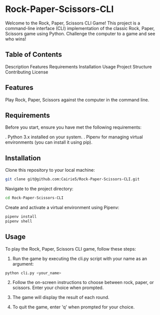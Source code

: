 # Rock-Paper-Scissors-CLI
Welcome to the Rock, Paper, Scissors CLI Game! This project is a command-line interface (CLI) implementation of the classic Rock, Paper, Scissors game using Python. Challenge the computer to a game and see who wins!

## Table of Contents
Description
Features
Requirements
Installation
Usage
Project Structure
Contributing
License

## Features
Play Rock, Paper, Scissors against the computer in the command line.

## Requirements
Before you start, ensure you have met the following requirements:

. Python 3.x installed on your system.
. Pipenv for managing virtual environments (you can install it using pip).

## Installation
Clone this repository to your local machine:

```bash
git clone git@github.com:Cairie5/Rock-Paper-Scissors-CLI.git
```

Navigate to the project directory:

```bash
cd Rock-Paper-Scissors-CLI
```

Create and activate a virtual environment using Pipenv:

```bash
pipenv install
pipenv shell
```
## Usage
To play the Rock, Paper, Scissors CLI game, follow these steps:

1. Run the game by executing the cli.py script with your name as an argument:

```bash
python cli.py <your_name>
```

2. Follow the on-screen instructions to choose between rock, paper, or scissors. Enter your choice when prompted.

3. The game will display the result of each round.

4. To quit the game, enter 'q' when prompted for your choice.
